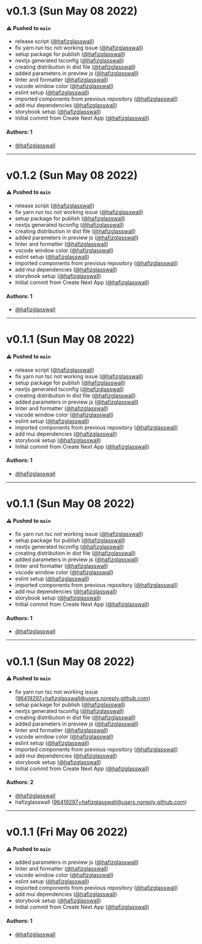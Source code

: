 # v0.1.3 (Sun May 08 2022)

#### ⚠️ Pushed to `main`

- release script ([@hafizglasswall](https://github.com/hafizglasswall))
- fix yarn run tsc not working issue ([@hafizglasswall](https://github.com/hafizglasswall))
- setup package for publish ([@hafizglasswall](https://github.com/hafizglasswall))
- nextjs generated tsconfig ([@hafizglasswall](https://github.com/hafizglasswall))
- creating distribution in dist file ([@hafizglasswall](https://github.com/hafizglasswall))
- added parameters in preview js ([@hafizglasswall](https://github.com/hafizglasswall))
- linter and formatter ([@hafizglasswall](https://github.com/hafizglasswall))
- vscode window color ([@hafizglasswall](https://github.com/hafizglasswall))
- eslint setup ([@hafizglasswall](https://github.com/hafizglasswall))
- imported components from previous repository ([@hafizglasswall](https://github.com/hafizglasswall))
- add mui dependencies ([@hafizglasswall](https://github.com/hafizglasswall))
- storybook setup ([@hafizglasswall](https://github.com/hafizglasswall))
- Initial commit from Create Next App ([@hafizglasswall](https://github.com/hafizglasswall))

#### Authors: 1

- [@hafizglasswall](https://github.com/hafizglasswall)

---

# v0.1.2 (Sun May 08 2022)

#### ⚠️ Pushed to `main`

- release script ([@hafizglasswall](https://github.com/hafizglasswall))
- fix yarn run tsc not working issue ([@hafizglasswall](https://github.com/hafizglasswall))
- setup package for publish ([@hafizglasswall](https://github.com/hafizglasswall))
- nextjs generated tsconfig ([@hafizglasswall](https://github.com/hafizglasswall))
- creating distribution in dist file ([@hafizglasswall](https://github.com/hafizglasswall))
- added parameters in preview js ([@hafizglasswall](https://github.com/hafizglasswall))
- linter and formatter ([@hafizglasswall](https://github.com/hafizglasswall))
- vscode window color ([@hafizglasswall](https://github.com/hafizglasswall))
- eslint setup ([@hafizglasswall](https://github.com/hafizglasswall))
- imported components from previous repository ([@hafizglasswall](https://github.com/hafizglasswall))
- add mui dependencies ([@hafizglasswall](https://github.com/hafizglasswall))
- storybook setup ([@hafizglasswall](https://github.com/hafizglasswall))
- Initial commit from Create Next App ([@hafizglasswall](https://github.com/hafizglasswall))

#### Authors: 1

- [@hafizglasswall](https://github.com/hafizglasswall)

---

# v0.1.1 (Sun May 08 2022)

#### ⚠️ Pushed to `main`

- release script ([@hafizglasswall](https://github.com/hafizglasswall))
- fix yarn run tsc not working issue ([@hafizglasswall](https://github.com/hafizglasswall))
- setup package for publish ([@hafizglasswall](https://github.com/hafizglasswall))
- nextjs generated tsconfig ([@hafizglasswall](https://github.com/hafizglasswall))
- creating distribution in dist file ([@hafizglasswall](https://github.com/hafizglasswall))
- added parameters in preview js ([@hafizglasswall](https://github.com/hafizglasswall))
- linter and formatter ([@hafizglasswall](https://github.com/hafizglasswall))
- vscode window color ([@hafizglasswall](https://github.com/hafizglasswall))
- eslint setup ([@hafizglasswall](https://github.com/hafizglasswall))
- imported components from previous repository ([@hafizglasswall](https://github.com/hafizglasswall))
- add mui dependencies ([@hafizglasswall](https://github.com/hafizglasswall))
- storybook setup ([@hafizglasswall](https://github.com/hafizglasswall))
- Initial commit from Create Next App ([@hafizglasswall](https://github.com/hafizglasswall))

#### Authors: 1

- [@hafizglasswall](https://github.com/hafizglasswall)

---

# v0.1.1 (Sun May 08 2022)

#### ⚠️ Pushed to `main`

- fix yarn run tsc not working issue ([@hafizglasswall](https://github.com/hafizglasswall))
- setup package for publish ([@hafizglasswall](https://github.com/hafizglasswall))
- nextjs generated tsconfig ([@hafizglasswall](https://github.com/hafizglasswall))
- creating distribution in dist file ([@hafizglasswall](https://github.com/hafizglasswall))
- added parameters in preview js ([@hafizglasswall](https://github.com/hafizglasswall))
- linter and formatter ([@hafizglasswall](https://github.com/hafizglasswall))
- vscode window color ([@hafizglasswall](https://github.com/hafizglasswall))
- eslint setup ([@hafizglasswall](https://github.com/hafizglasswall))
- imported components from previous repository ([@hafizglasswall](https://github.com/hafizglasswall))
- add mui dependencies ([@hafizglasswall](https://github.com/hafizglasswall))
- storybook setup ([@hafizglasswall](https://github.com/hafizglasswall))
- Initial commit from Create Next App ([@hafizglasswall](https://github.com/hafizglasswall))

#### Authors: 1

- [@hafizglasswall](https://github.com/hafizglasswall)

---

# v0.1.1 (Sun May 08 2022)

#### ⚠️ Pushed to `main`

- fix yarn run tsc not working issue (96419297+hafizglasswall@users.noreply.github.com)
- setup package for publish ([@hafizglasswall](https://github.com/hafizglasswall))
- nextjs generated tsconfig ([@hafizglasswall](https://github.com/hafizglasswall))
- creating distribution in dist file ([@hafizglasswall](https://github.com/hafizglasswall))
- added parameters in preview js ([@hafizglasswall](https://github.com/hafizglasswall))
- linter and formatter ([@hafizglasswall](https://github.com/hafizglasswall))
- vscode window color ([@hafizglasswall](https://github.com/hafizglasswall))
- eslint setup ([@hafizglasswall](https://github.com/hafizglasswall))
- imported components from previous repository ([@hafizglasswall](https://github.com/hafizglasswall))
- add mui dependencies ([@hafizglasswall](https://github.com/hafizglasswall))
- storybook setup ([@hafizglasswall](https://github.com/hafizglasswall))
- Initial commit from Create Next App ([@hafizglasswall](https://github.com/hafizglasswall))

#### Authors: 2

- [@hafizglasswall](https://github.com/hafizglasswall)
- hafizglasswall (96419297+hafizglasswall@users.noreply.github.com)

---

# v0.1.1 (Fri May 06 2022)

#### ⚠️ Pushed to `main`

- added parameters in preview js ([@hafizglasswall](https://github.com/hafizglasswall))
- linter and formatter ([@hafizglasswall](https://github.com/hafizglasswall))
- vscode window color ([@hafizglasswall](https://github.com/hafizglasswall))
- eslint setup ([@hafizglasswall](https://github.com/hafizglasswall))
- imported components from previous repository ([@hafizglasswall](https://github.com/hafizglasswall))
- add mui dependencies ([@hafizglasswall](https://github.com/hafizglasswall))
- storybook setup ([@hafizglasswall](https://github.com/hafizglasswall))
- Initial commit from Create Next App ([@hafizglasswall](https://github.com/hafizglasswall))

#### Authors: 1

- [@hafizglasswall](https://github.com/hafizglasswall)
